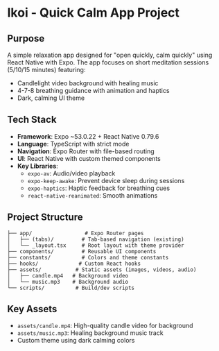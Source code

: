 # Ikoi - Quick Calm App Project

## Purpose
A simple relaxation app designed for "open quickly, calm quickly" using React Native with Expo. The app focuses on short meditation sessions (5/10/15 minutes) featuring:
- Candlelight video background with healing music  
- 4-7-8 breathing guidance with animation and haptics
- Dark, calming UI theme

## Tech Stack
- **Framework**: Expo ~53.0.22 + React Native 0.79.6
- **Language**: TypeScript with strict mode
- **Navigation**: Expo Router with file-based routing
- **UI**: React Native with custom themed components
- **Key Libraries**:
  - `expo-av`: Audio/video playback
  - `expo-keep-awake`: Prevent device sleep during sessions
  - `expo-haptics`: Haptic feedback for breathing cues
  - `react-native-reanimated`: Smooth animations

## Project Structure
```
├── app/                 # Expo Router pages
│   ├── (tabs)/         # Tab-based navigation (existing)
│   └── _layout.tsx     # Root layout with theme provider
├── components/         # Reusable UI components
├── constants/          # Colors and theme constants
├── hooks/             # Custom React hooks
├── assets/           # Static assets (images, videos, audio)
│   ├── candle.mp4   # Background video
│   └── music.mp3    # Background audio
└── scripts/          # Build/dev scripts
```

## Key Assets
- `assets/candle.mp4`: High-quality candle video for background
- `assets/music.mp3`: Healing background music track
- Custom theme using dark calming colors